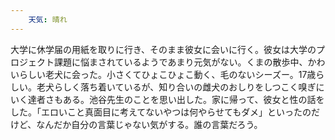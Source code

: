 ```yaml
---
    天気: 晴れ
---
```


大学に休学届の用紙を取りに行き、そのまま彼女に会いに行く。彼女は大学のプロジェクト課題に悩まされているようであまり元気がない。くまの散歩中、かわいらしい老犬に会った。小さくてひょこひょこ動く、毛のないシーズー。17歳らしい。老犬らしく落ち着いているが、知り合いの雌犬のおしりをしつこく嗅ぎにいく達者さもある。池谷先生のことを思い出した。家に帰って、彼女と性の話をした。「エロいこと真面目に考えてないやつは何やらせてもダメ」といったのだけど、なんだか自分の言葉じゃない気がする。誰の言葉だろう。
